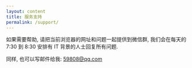 ```yaml
---
layout: content
title: 服务支持
permalink: /support/
---
```

如果需要帮助, 请把当前浏览器的网址和问题一起提供到微信群, 我们会在每天的 7:30 到 8:30 安排有 IT 背景的人士回复所有问题.

同样, 也可以写邮件给我: 59808@qq.com

